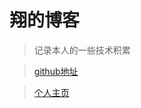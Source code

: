 # 翔的博客

> 记录本人的一些技术积累

> [github地址](https://github.com/xiangsx)

> [个人主页](http://www.shengxiang.site)

